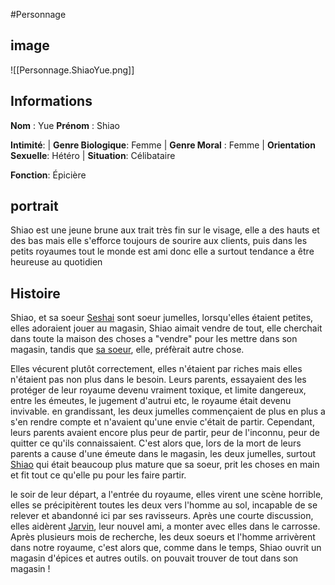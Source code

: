 #Personnage 

## image
![[Personnage.ShiaoYue.png]]

## Informations
**Nom** : Yue 
**Prénom** : Shiao 

**Intimité**:
| **Genre Biologique**: Femme
| **Genre Moral** : Femme
| **Orientation Sexuelle**: Hétéro
| **Situation**: Célibataire

**Fonction**: Épicière

## portrait
Shiao est une jeune brune aux trait très fin sur le visage, elle a des hauts et des bas mais elle s'efforce toujours de sourire aux clients, puis dans les petits royaumes tout le monde est ami donc elle a surtout tendance a être heureuse au quotidien

## Histoire
Shiao, et sa soeur [Seshai](Seshai%20Yue.md) sont soeur jumelles, lorsqu'elles étaient petites, elles adoraient jouer au magasin, Shiao aimait vendre de tout, elle cherchait dans toute la maison des choses a "vendre" pour les mettre dans son magasin, tandis que [sa soeur](Seshai%20Yue.md), elle, préfèrait autre chose.

Elles vécurent plutôt correctement, elles n'étaient par riches mais elles n'étaient pas non plus dans le besoin. Leurs parents, essayaient des les protéger de leur royaume devenu vraiment toxique, et limite dangereux, entre les émeutes, le jugement d'autrui etc, le royaume était devenu invivable. en grandissant, les deux jumelles commençaient de plus en plus a s'en rendre compte et n'avaient qu'une envie c'était de partir. Cependant, leurs parents avaient encore plus peur de partir, peur de l'inconnu, peur de quitter ce qu'ils connaissaient. C'est alors que, lors de la mort de leurs parents a cause d'une émeute dans le magasin, les deux jumelles, surtout [Shiao](Shiao%20Yue.md) qui était beaucoup plus mature que sa soeur, prit les choses en main et fit tout ce qu'elle pu pour les faire partir.

le soir de leur départ, a l'entrée du royaume, elles virent une scène horrible, elles se précipitèrent toutes les deux vers l'homme au sol, incapable de se relever et abandonné ici par ses ravisseurs. Après une courte discussion, elles aidèrent [Jarvin](Jarvin%20Wells.md), leur nouvel ami, a monter avec elles dans le carrosse. Après plusieurs mois de recherche, les deux soeurs et l'homme arrivèrent dans notre royaume, c'est alors que, comme dans le temps, Shiao ouvrit un magasin d'épices et autres outils. on pouvait trouver de tout dans son magasin !